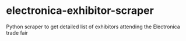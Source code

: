 # electronica-exhibitor-scraper
Python scraper to get detailed list of exhibitors attending the Electronica trade fair 
